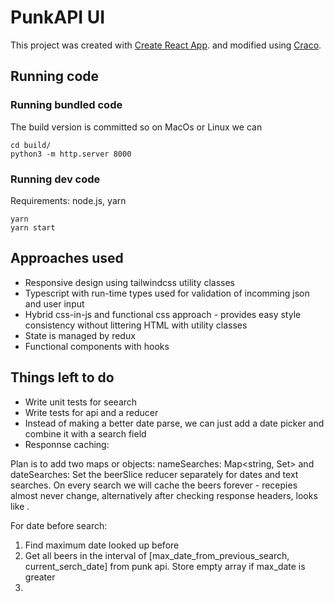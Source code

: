 # PunkAPI UI


This project was created with [Create React App](https://github.com/facebook/create-react-app). and modified using [Craco](https://github.com/gsoft-inc/craco). 

## Running code

### Running bundled code

The build version is committed so on MacOs or Linux we can

```
cd build/
python3 -m http.server 8000
```

### Running dev code

Requirements: node.js, yarn 

```
yarn
yarn start
``` 

## Approaches used

* Responsive design using tailwindcss utility classes
* Typescript with run-time types used for validation of incomming json and user input
* Hybrid css-in-js and functional css approach - provides easy style consistency without littering HTML with utility classes
* State is managed by redux
* Functional components with hooks

## Things left to do

* Write unit tests for seearch
* Write tests for api and a reducer
* Instead of making a better date parse, we can just add a date picker and combine it with a search field
* Responnse caching:

Plan is to add two maps or objects: nameSearches: Map<string, Set<Number>> and dateSearches: Set<string> the beerSlice reducer separately for dates and text searches. On every search we will cache the beers forever - recepies almost never change, alternatively after checking response headers, looks like .

For date before search:
1. Find maximum date looked up before
2. Get all beers in the interval of [max_date_from_previous_search, current_serch_date] from punk api.
   Store empty array if max_date is greater
3. 
